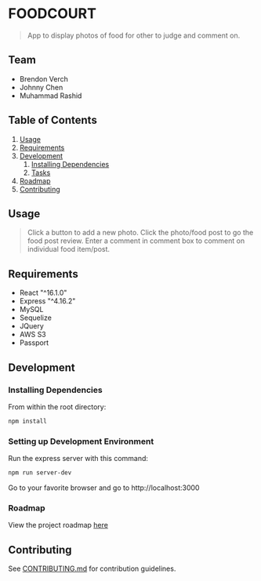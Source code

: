 # FOODCOURT
> App to display photos of food for other to judge and comment on.

## Team

  - Brendon Verch
  - Johnny Chen
  - Muhammad Rashid

## Table of Contents

1. [Usage](#Usage)
1. [Requirements](#requirements)
1. [Development](#development)
    1. [Installing Dependencies](#installing-dependencies)
    1. [Tasks](#tasks)
1. [Roadmap](#roadmap)
1. [Contributing](#contributing)

## Usage

> Click a button to add a new photo. Click the photo/food post to go the food post review. Enter a comment in comment box to comment on individual food
> item/post.

## Requirements

- React "^16.1.0"
- Express "^4.16.2"
- MySQL
- Sequelize
- JQuery
- AWS S3
- Passport


## Development

### Installing Dependencies

From within the root directory:

```sh
npm install
```
### Setting up Development Environment

Run the express server with this command:
```sh
npm run server-dev
```
Go to your favorite browser and go to http://localhost:3000

### Roadmap

View the project roadmap [here](https://docs.google.com/document/d/1swH8dthjKDcLO8M-GUg7dM2PJmpiL1EzM1gW7Iilbhc/edit)


## Contributing

See [CONTRIBUTING.md](CONTRIBUTING.md) for contribution guidelines.
